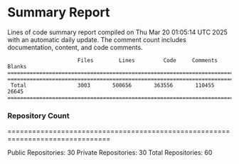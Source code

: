 # Summary Report
Lines of code summary report compiled on Thu Mar 20 01:05:14 UTC 2025 with an automatic daily update. The comment count includes documentation, content, and code comments.
```
                      Files        Lines         Code     Comments       Blanks
===============================================================================
===============================================================================
 Total                3003       500656       363556       110455        26645
===============================================================================
```

### Repository Count
===============================================================================

Public Repositories: 30
Private Repositories: 30
Total Repositories: 60

